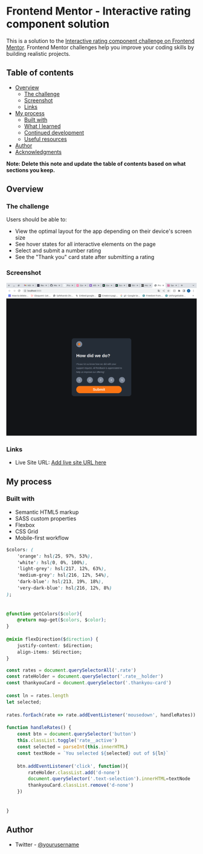 # Frontend Mentor - Interactive rating component solution

This is a solution to the [Interactive rating component challenge on Frontend Mentor](https://www.frontendmentor.io/challenges/interactive-rating-component-koxpeBUmI). Frontend Mentor challenges help you improve your coding skills by building realistic projects. 

## Table of contents

- [Overview](#overview)
  - [The challenge](#the-challenge)
  - [Screenshot](#screenshot)
  - [Links](#links)
- [My process](#my-process)
  - [Built with](#built-with)
  - [What I learned](#what-i-learned)
  - [Continued development](#continued-development)
  - [Useful resources](#useful-resources)
- [Author](#author)
- [Acknowledgments](#acknowledgments)

**Note: Delete this note and update the table of contents based on what sections you keep.**

## Overview

### The challenge

Users should be able to:

- View the optimal layout for the app depending on their device's screen size
- See hover states for all interactive elements on the page
- Select and submit a number rating
- See the "Thank you" card state after submitting a rating

### Screenshot

![](./screenshot.png)



### Links

- Live Site URL: [Add live site URL here](https://interractive-rating-component.netlify.app/)

## My process

### Built with

- Semantic HTML5 markup
- SASS custom properties
- Flexbox
- CSS Grid
- Mobile-first workflow



```css
$colors: (
    'orange': hsl(25, 97%, 53%),
    'white': hsl(0, 0%, 100%),
    'light-grey': hsl(217, 12%, 63%),
    'medium-grey': hsl(216, 12%, 54%),
    'dark-blue': hsl(213, 19%, 18%),
    'very-dark-blue': hsl(216, 12%, 8%)
);


@function getColors($color){
    @return map-get($colors, $color);
}

@mixin flexDirection($direction) {
    justify-content: $direction;
    align-items: $direction;
}
```
```js
const rates = document.querySelectorAll('.rate')
const rateHolder = document.querySelector('.rate__holder')
const thankyouCard = document.querySelector('.thankyou-card')

const ln = rates.length
let selected;

rates.forEach(rate => rate.addEventListener('mousedown', handleRates))

function handleRates() {
    const btn = document.querySelector('button')
    this.classList.toggle('rate__active')
    const selected = parseInt(this.innerHTML)
    const textNode = `You selected ${selected} out of ${ln}`

    btn.addEventListener('click', function(){
        rateHolder.classList.add('d-none')
        document.querySelector('.text-selection').innerHTML=textNode
        thankyouCard.classList.remove('d-none')
    })    


}

```

## Author
- Twitter - [@yourusername](https://www.twitter.com/hakifred201)

